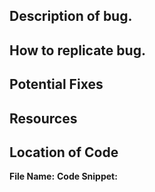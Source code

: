 ## Description of bug.
<!-- Provide a description of the bug and what problems it causes -->


## How to replicate bug.
<!-- Provide steps for replicating bug -->


## Potential Fixes
<!-- Provide potential ways of fixing the bug -->


## Resources
<!-- Provide resources such as screenshots, logs, etc -->


## Location of Code
<!-- Provide potential location of the code which causes the bug  -->
**File Name:** 
**Code Snippet:** 
```py


```
